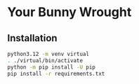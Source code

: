 # Your Bunny Wrought

## Installation

```bash
python3.12 -m venv virtual
. ./virtual/bin/activate
python -m pip install -U pip
pip install -r requirements.txt
```
